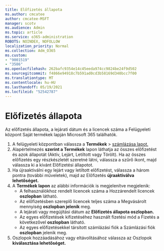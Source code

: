 ```yaml
---
title: Előfizetés állapota
ms.author: cmcatee
author: cmcatee-MSFT
manager: scotv
ms.audience: Admin
ms.topic: article
ms.service: o365-administration
ROBOTS: NOINDEX, NOFOLLOW
localization_priority: Normal
ms.collection: Adm_O365
ms.custom:
- "9001519"
- "3586"
ms.openlocfilehash: 262bafc9354e14c45eeda974cc9824be24f9d502
ms.sourcegitcommit: f4866e94918c7b591ad0cd3b58169d340bcc7f00
ms.translationtype: MT
ms.contentlocale: hu-HU
ms.lasthandoff: 05/19/2021
ms.locfileid: "52542787"
---
```

# <a name="subscription-status"></a>Előfizetés állapota

Az előfizetés állapota, a lejárati dátum és  a licencek száma a Felügyeleti központ Saját termékek lapján Microsoft 365 találhatók.

1. A felügyeleti központban válassza a **Termékek**  >  [számlázása lapot.](https://go.microsoft.com/fwlink/p/?linkid=842054)
2. Alapértelmezés **szerint a Termékek** lapon láthatja az összes előfizetést és azok állapotát (Aktív, Lejárt, Letiltott vagy Törölt). Ha az összes előfizetés egy részkészletét szeretné látni,  válassza a szűrő ikont, majd válassza ki a kívánt Előfizetési állapotot.
3. Ha újraaktiválni egy lejárt vagy letiltott előfizetést, válassza a három pontra (további műveletek), majd az Előfizetés **újraaktiválva lehetőséget.**
4. A **Termékek lapon** az alábbi információk is megjelenítve megjelenik:
    - A felhasználókhoz rendelt licencek száma a Hozzárendelt licencek **oszlopban** látható.
    - Az előfizetésben szereplő licencek teljes száma a Megvásárolt mennyiség **oszlopban jelenik** meg.
    - A lejárati vagy megújítási dátum az **Előfizetés állapota oszlopban.**
    - Az egyes előfizetések kifizetéséhez használt fizetési mód a Fizetés a következővel **oszlopban** látható.
    - Az egyes előfizetésekkel társított számlázási fiók a Számlázási fiók **oszlopban** jelenik meg.
5. Oszlopok hozzáadásához vagy eltávolításához válassza az Oszlopok **kiválasztása lehetőséget.**
